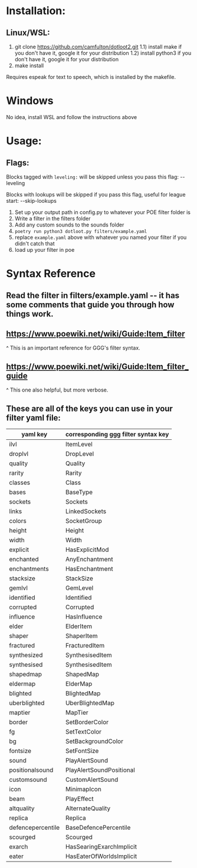 # Installation:

## Linux/WSL:
1) git clone https://github.com/camfulton/dotloot2.git
1.1) install make if you don't have it, google it for your distribution
1.2) install python3 if you don't have it, google it for your distribution
2) make install

Requires espeak for text to speech, which is installed by the makefile.

# Windows

No idea, install WSL and follow the instructions above

# Usage:

## Flags:
Blocks tagged with `leveling:` will be skipped unless you pass this flag:
--leveling

Blocks with lookups will be skipped if you pass this flag, useful for league start:
--skip-lookups

1) Set up your output path in config.py to whatever your POE filter folder is
2) Write a filter in the filters folder
3) Add any custom sounds to the sounds folder
4) `poetry run python3 dotloot.py filters/example.yaml`
5) replace `example.yaml` above with whatever you named your filter if you didn't catch that
6) load up your filter in poe

# Syntax Reference
## Read the filter in filters/example.yaml -- it has some comments that guide you through how things work.

## https://www.poewiki.net/wiki/Guide:Item_filter
^ This is an important reference for GGG's filter syntax.

## https://www.poewiki.net/wiki/Guide:Item_filter_guide
^ This one also helpful, but more verbose.

## These are all of the keys you can use in your filter yaml file:
| yaml key | corresponding ggg filter syntax key |
| -------- | --------------------- |
| ilvl | ItemLevel |
| droplvl | DropLevel |
| quality | Quality |
| rarity | Rarity |
| classes | Class |
| bases | BaseType |
| sockets | Sockets |
| links | LinkedSockets |
| colors | SocketGroup |
| height | Height |
| width | Width |
| explicit | HasExplicitMod |
| enchanted | AnyEnchantment |
| enchantments | HasEnchantment |
| stacksize | StackSize |
| gemlvl | GemLevel |
| identified | Identified |
| corrupted | Corrupted |
| influence | HasInfluence |
| elder | ElderItem |
| shaper | ShaperItem |
| fractured | FracturedItem |
| synthesized | SynthesisedItem |
| synthesised | SynthesisedItem |
| shapedmap | ShapedMap |
| eldermap | ElderMap |
| blighted | BlightedMap |
| uberblighted | UberBlightedMap |
| maptier | MapTier |
| border | SetBorderColor |
| fg | SetTextColor |
| bg | SetBackgroundColor |
| fontsize | SetFontSize |
| sound | PlayAlertSound |
| positionalsound | PlayAlertSoundPositional |
| customsound | CustomAlertSound |
| icon | MinimapIcon |
| beam | PlayEffect |
| altquality | AlternateQuality |
| replica | Replica |
| defencepercentile | BaseDefencePercentile |
| scourged | Scourged |
| exarch | HasSearingExarchImplicit |
| eater | HasEaterOfWorldsImplicit |
